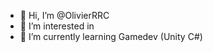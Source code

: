 - 👋 Hi, I’m @OlivierRRC
- 👀 I’m interested in 
- 🌱 I’m currently learning Gamedev (Unity C#)

<!---
OlivierRRC/OlivierRRC is a ✨ special ✨ repository because its `README.md` (this file) appears on your GitHub profile.
You can click the Preview link to take a look at your changes.
--->
